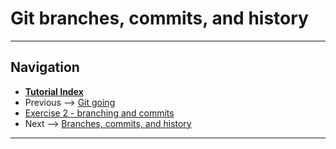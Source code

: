 # Git branches, commits, and history



------

## Navigation

- [**Tutorial Index**](../README.md#tutorial-outline)
- Previous --> [Git going](./pages/git-going.md)
- [Exercise 2 - branching and commits](./ex2-local-branch-and-commit.md)
- Next --> [Branches, commits, and history](./branching-commits-history.md)

------
